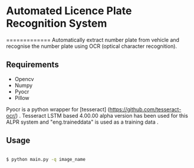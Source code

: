 # Automated Licence Plate Recognition System
=============
Automatically extract number plate from vehicle and recognise
the number plate using OCR (optical character recognition).

## Requirements
- Opencv
- Numpy
- Pyocr
- Pillow

Pyocr is a python wrapper for [tesseract] (https://github.com/tesseract-ocr/) .
Tesseract LSTM based 4.00.00 alpha version has been used for this ALPR system and
 "eng.traineddata"  is used as a training data .

 ## Usage
 ```sh 

$ python main.py -q image_name

 ```

